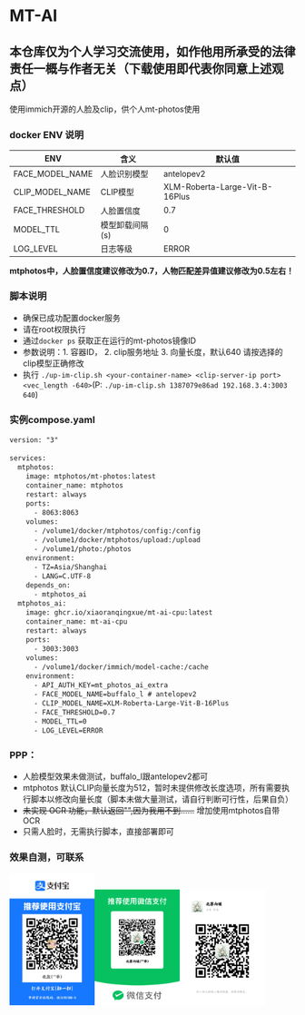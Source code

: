 # MT-AI
## 本仓库仅为个人学习交流使用，如作他用所承受的法律责任一概与作者无关（下载使用即代表你同意上述观点）

使用immich开源的人脸及clip，供个人mt-photos使用


### docker ENV 说明

| ENV | 含义 | 默认值|
| ---- | ---- | ----|
| FACE_MODEL_NAME | 人脸识别模型 | antelopev2 |
| CLIP_MODEL_NAME | CLIP模型| XLM-Roberta-Large-Vit-B-16Plus |
| FACE_THRESHOLD | 人脸置信度 | 0.7 |
| MODEL_TTL | 模型卸载间隔(s) | 0 |
| LOG_LEVEL | 日志等级 | ERROR |

**mtphotos中，人脸置信度建议修改为0.7，人物匹配差异值建议修改为0.5左右！**
### 脚本说明
- 确保已成功配置docker服务
- 请在root权限执行
- 通过`docker ps` 获取正在运行的mt-photos镜像ID
- 参数说明：1. 容器ID， 2. clip服务地址 3. 向量长度，默认640 请按选择的clip模型正确修改
- 执行 `./up-im-clip.sh <your-container-name> <clip-server-ip port> <vec_length -640>`(P: `./up-im-clip.sh 1387079e86ad 192.168.3.4:3003 640`)


### 实例compose.yaml
```
version: "3"

services:
  mtphotos:
    image: mtphotos/mt-photos:latest
    container_name: mtphotos
    restart: always
    ports:
      - 8063:8063
    volumes:
      - /volume1/docker/mtphotos/config:/config
      - /volume1/docker/mtphotos/upload:/upload
      - /volume1/photo:/photos
    environment:
      - TZ=Asia/Shanghai
      - LANG=C.UTF-8
    depends_on:
      - mtphotos_ai
  mtphotos_ai:
    image: ghcr.io/xiaoranqingxue/mt-ai-cpu:latest
    container_name: mt-ai-cpu
    restart: always
    ports:
      - 3003:3003
    volumes:
      - /volume1/docker/immich/model-cache:/cache
    environment:
      - API_AUTH_KEY=mt_photos_ai_extra
      - FACE_MODEL_NAME=buffalo_l # antelopev2
      - CLIP_MODEL_NAME=XLM-Roberta-Large-Vit-B-16Plus
      - FACE_THRESHOLD=0.7
      - MODEL_TTL=0
      - LOG_LEVEL=ERROR

```




### PPP：
- 人脸模型效果未做测试，buffalo_l跟antelopev2都可
- mtphotos 默认CLIP向量长度为512，暂时未提供修改长度选项，所有需要执行脚本以修改向量长度（脚本未做大量测试，请自行判断可行性，后果自负）
- ~~未实现 OCR 功能，默认返回"",因为我用不到……~~ 增加使用mtphotos自带OCR
- 只需人脸时，无需执行脚本，直接部署即可


### 效果自测，可联系
<img src="./1719887659169.jpg" width="150px"><img src="./mm_facetoface_collect_qrcode_1719888178476.png" width="150px"><img src="./mmqrcode1719888085154.png" width="150px">
